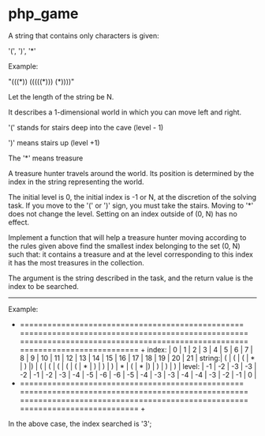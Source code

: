 # php_game
A string that contains only characters is given:

'(', ')', '*'

Example:

"(((\*)) (((((\*))) (\*))))"
 
Let the length of the string be N.

It describes a 1-dimensional world in which you can move left and right.
 
'(' stands for stairs deep into the cave (level - 1)

')' means stairs up (level +1)

The '*' means treasure

A treasure hunter travels around the world. Its position is determined by the index in the string representing the world.

The initial level is 0, the initial index is -1 or N, at the discretion of the solving task.
If you move to the '(' or ')' sign, you must take the stairs. Moving to '\*' does not change the level.
Setting on an index outside of (0, N) has no effect.
 
Implement a function that will help a treasure hunter moving according to the rules given above
find the smallest index belonging to the set (0, N) such that:
it contains a treasure and at the level corresponding to this index it has the most treasures in the collection.

 
The argument is the string described in the task, and the return value is the index to be searched.

----------------
Example:
+ ================================================= ================================================== ================================================== ========================== +
index: | 0 | 1 | 2 | 3 | 4 | 5 | 6 | 7 | 8 | 9 | 10 | 11 | 12 | 13 | 14 | 15 | 16 | 17 | 18 | 19 | 20 | 21 |
string:| ( | ( | ( | \* | ) |)  | ( | ( | ( | ( | ( | \* | ) | ) | ) | \*  | (  | \*  |)   |  ) | )  | )  |
level: | -1 | -2 | -3 | -3 | -2 | -1 | -2 | -3 | -4 | -5 | -6 | -6 | -5 | -4 | -3 | -3 | -4 | -4 | -3 | -2 | -1 | 0 |
+ ================================================= ================================================== ================================================== ========================== +

In the above case, the index searched is '3';